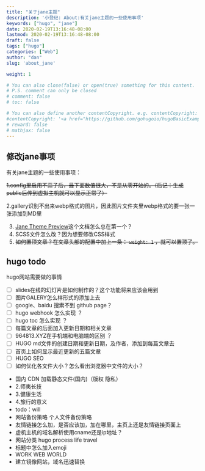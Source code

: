 ```yaml
---
title: "关于jane主题"
description: '小登纪: About:有关jane主题的一些使用事项'
keywords: ["hugo", "jane"]
date: 2020-02-19T13:16:48-08:00
lastmod: 2020-02-19T13:16:48-08:00
draft: false
tags: ["hugo"]
categories: ["Web"]
author: "dan"
slug: 'about_jane'

weight: 1

# You can also close(false) or open(true) something for this content.
# P.S. comment can only be closed
# comment: false
# toc: false

# You can also define another contentCopyright. e.g. contentCopyright: "This is another copyright."
#contentCopyright: '<a href="https://github.com/gohugoio/hugoBasicExample" rel="noopener" target="_blank">See origin</a>'
# reward: false
# mathjax: false
---
```

## 修改jane事项

有关jane主题的一些使用事项：

~~1.config里启用不蒜子后，最下面数值很大，不是从零开始的。（后记：生成public后传到虚拟主机就可以显示正常了）~~

2.gallery识别不出来webp格式的图片，因此图片文件夹里webp格式的要一张一张添加到MD里

3. [Jane Theme Preview](/post/jane-theme-preview/)这个文档怎么总在第一个？
4. SCSS文件怎么改？因为想要修改CSS样式
5. ~~如何置顶文章？在文章头部的配置中加上一条： `weight: 1` ，就可以置顶了。~~

## hugo todo

hugo网站需要做的事情

- [ ] slides在线的幻灯片是如何制作的？这个功能将来应该会用到
- [ ] 图片GALERY怎么样形式的添加上去
- [ ] google、baidu 搜索不到 github page？
- [ ] hugo webhook 怎么实现 ？
- [ ] hugo toc 怎么实现 ？
- [ ] 每篇文章的后面加入更新日期和相关文章
- [ ] 964813.XYZ在手机端和电脑端的区别 ？
- [ ] HUGO md文件的创建日期和更新日期，及作者，添加到每篇文章去
- [ ] 首页上如何显示最近更新的五篇文章
- [ ] HUGO SEO
- [ ] 如何优化各文件大小？怎么看出浏览器中文件的大小？
- 国内 CDN 加载静态文件(国内)（版权 隐私）
- 2.师夷长技
- 3.健康生活
- 4.旅行的意义
- todo：will
- 网站备份策略 个人文件备份策略
- 友情链接怎么加，是否应该加，加在哪里，主页上还是友情链接页面上
- 虚机主机的域名解析使用cname还是ip地址？
- 网站分类 hugo process life travel
- 标题中怎么加入emoji
- WORK WEB WORLD
- 建立镜像网站，域名迅速替换